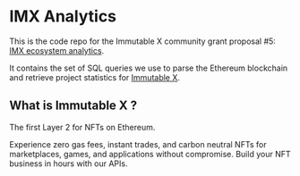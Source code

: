 # IMX Analytics

This is the code repo for the Immutable X community grant proposal #5: [IMX ecosystem analytics](https://discordapp.com/channels/765480457256042496/917901790110949396/917909412847419393).

It contains the set of SQL queries we use to parse the Ethereum blockchain and retrieve project statistics for [Immutable X](https://www.immutable.com/).



## What is Immutable X ?
The first Layer 2 for NFTs on Ethereum.

Experience zero gas fees, instant trades, and carbon neutral NFTs for marketplaces, games, and applications without compromise. Build your NFT business in hours with our APIs.
